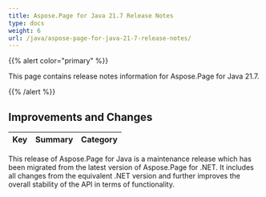 ```yaml
---
title: Aspose.Page for Java 21.7 Release Notes
type: docs
weight: 6
url: /java/aspose-page-for-java-21-7-release-notes/
---
```


{{% alert color="primary" %}}

This page contains release notes information for Aspose.Page for Java 21.7.

{{% /alert %}}
## **Improvements and Changes**

|**Key**|**Summary**|**Category**|
| :- | :- | :- |

This release of Aspose.Page for Java is a maintenance release which has been migrated from the latest version of Aspose.Page for .NET. It includes all changes from the equivalent .NET version and further improves the overall stability of the API in terms of functionality.

